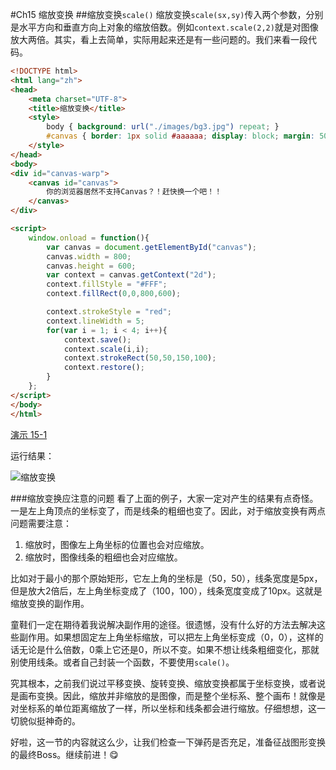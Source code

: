 #Ch15 缩放变换
##缩放变换`scale()`
缩放变换`scale(sx,sy)`传入两个参数，分别是水平方向和垂直方向上对象的缩放倍数。例如`context.scale(2,2)`就是对图像放大两倍。其实，看上去简单，实际用起来还是有一些问题的。我们来看一段代码。

```HTML
<!DOCTYPE html>
<html lang="zh">
<head>
    <meta charset="UTF-8">
    <title>缩放变换</title>
    <style>
        body { background: url("./images/bg3.jpg") repeat; }
        #canvas { border: 1px solid #aaaaaa; display: block; margin: 50px auto; }
    </style>
</head>
<body>
<div id="canvas-warp">
    <canvas id="canvas">
        你的浏览器居然不支持Canvas？！赶快换一个吧！！
    </canvas>
</div>

<script>
    window.onload = function(){
        var canvas = document.getElementById("canvas");
        canvas.width = 800;
        canvas.height = 600;
        var context = canvas.getContext("2d");
        context.fillStyle = "#FFF";
        context.fillRect(0,0,800,600);

        context.strokeStyle = "red";
        context.lineWidth = 5;
        for(var i = 1; i < 4; i++){
            context.save();
            context.scale(i,i);
            context.strokeRect(50,50,150,100);
            context.restore();
        }
    };
</script>
</body>
</html>
```

[演示 15-1](http://airingursb.github.io/canvas/Canvas/15/15-1.html)

运行结果：

![缩放变换](http://7xkcl8.com1.z0.glb.clouddn.com/edu15-1.png-html.jpg)

###缩放变换应注意的问题
看了上面的例子，大家一定对产生的结果有点奇怪。一是左上角顶点的坐标变了，而是线条的粗细也变了。因此，对于缩放变换有两点问题需要注意：

1. 缩放时，图像左上角坐标的位置也会对应缩放。
2. 缩放时，图像线条的粗细也会对应缩放。

比如对于最小的那个原始矩形，它左上角的坐标是（50，50），线条宽度是5px，但是放大2倍后，左上角坐标变成了（100，100），线条宽度变成了10px。这就是缩放变换的副作用。

童鞋们一定在期待着我说解决副作用的途径。很遗憾，没有什么好的方法去解决这些副作用。如果想固定左上角坐标缩放，可以把左上角坐标变成（0，0），这样的话无论是什么倍数，0乘上它还是0，所以不变。如果不想让线条粗细变化，那就别使用线条。或者自己封装一个函数，不要使用`scale()`。

究其根本，之前我们说过平移变换、旋转变换、缩放变换都属于坐标变换，或者说是画布变换。因此，缩放并非缩放的是图像，而是整个坐标系、整个画布！就像是对坐标系的单位距离缩放了一样，所以坐标和线条都会进行缩放。仔细想想，这一切貌似挺神奇的。

好啦，这一节的内容就这么少，让我们检查一下弹药是否充足，准备征战图形变换的最终Boss。继续前进！😋